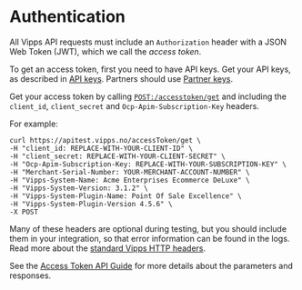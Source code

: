 <!-- START_METADATA
---
title: Authentication
pagination_next: null
pagination_prev: null
---
END_METADATA -->

# Authentication

All Vipps API requests must include an `Authorization` header with
a JSON Web Token (JWT), which we call the _access token_.

To get an access token, first you need to have API keys. Get your API keys, as described in
[API keys](https://vippsas.github.io/vipps-developer-docs/docs/vipps-developers/common-topics/api-keys).
Partners should use
[Partner keys](https://vippsas.github.io/vipps-developer-docs/docs/vipps-partner/partner-keys).

Get your access token by calling
[`POST:/accesstoken/get`](https://vippsas.github.io/vipps-developer-docs/api/access-token#tag/Authorization-Service/operation/fetchAuthorizationTokenUsingPost)
and including the `client_id`, `client_secret` and `Ocp-Apim-Subscription-Key` headers.

For example:

```http
curl https://apitest.vipps.no/accessToken/get \
-H "client_id: REPLACE-WITH-YOUR-CLIENT-ID" \
-H "client_secret: REPLACE-WITH-YOUR-CLIENT-SECRET" \
-H "Ocp-Apim-Subscription-Key: REPLACE-WITH-YOUR-SUBSCRIPTION-KEY" \
-H "Merchant-Serial-Number: YOUR-MERCHANT-ACCOUNT-NUMBER" \
-H "Vipps-System-Name: Acme Enterprises Ecommerce DeLuxe" \
-H "Vipps-System-Version: 3.1.2" \
-H "Vipps-System-Plugin-Name: Point Of Sale Excellence" \
-H "Vipps-System-Plugin-Version 4.5.6" \
-X POST
```

Many of these headers are optional during testing, but you should include them in your integration, so that error information can be found in the logs.
Read more about the [standard Vipps HTTP headers](common-topics/http-headers.md).

See the [Access Token API Guide](https://vippsas.github.io/vipps-developer-docs/docs/APIs/access-token-api) for more details about the parameters and responses.
